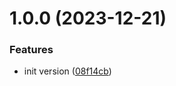 # 1.0.0 (2023-12-21)


### Features

* init version ([08f14cb](https://github.com/data-platform-hq/terraform-azurerm-load-balancer/commit/08f14cbf870d80530e090935e4c318b5c2ce27e9))
